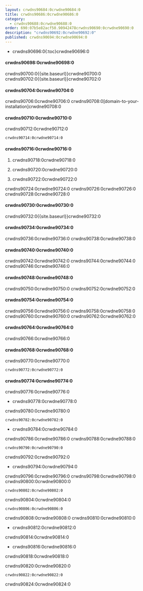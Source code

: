 ```yaml
---
layout: crwdns90684:0crwdne90684:0
title: crwdns90686:0crwdne90686:0
category:
  - crwdns90688:0crwdne90688:0
order: 690:07b5e82acf50.90942478crwdns90690:0crwdne90690:0
description: "crwdns90692:0crwdne90692:0"
published: crwdns90694:0crwdne90694:0
---
```

- crwdns90696:0{:toc}crwdne90696:0

#### crwdns90698:0crwdne90698:0

crwdns90700:0{{site.baseurl}}crwdne90700:0 crwdns90702:0{{site.baseurl}}crwdne90702:0

#### crwdns90704:0crwdne90704:0

crwdns90706:0crwdne90706:0 crwdns90708:0[domain-to-your-installation]crwdne90708:0

#### crwdns90710:0crwdne90710:0

crwdns90712:0crwdne90712:0

    crwdns90714:0crwdne90714:0
    

#### crwdns90716:0crwdne90716:0

1. crwdns90718:0crwdne90718:0

2. crwdns90720:0crwdne90720:0

3. crwdns90722:0crwdne90722:0

crwdns90724:0crwdne90724:0 crwdns90726:0crwdne90726:0 crwdns90728:0crwdne90728:0

#### crwdns90730:0crwdne90730:0

crwdns90732:0{{site.baseurl}}crwdne90732:0

#### crwdns90734:0crwdne90734:0

crwdns90736:0crwdne90736:0 crwdns90738:0crwdne90738:0

#### crwdns90740:0crwdne90740:0

crwdns90742:0crwdne90742:0 crwdns90744:0crwdne90744:0 crwdns90746:0crwdne90746:0

#### crwdns90748:0crwdne90748:0

crwdns90750:0crwdne90750:0 crwdns90752:0crwdne90752:0

#### crwdns90754:0crwdne90754:0

crwdns90756:0crwdne90756:0 crwdns90758:0crwdne90758:0 crwdns90760:0crwdne90760:0 crwdns90762:0crwdne90762:0

#### crwdns90764:0crwdne90764:0

crwdns90766:0crwdne90766:0

#### crwdns90768:0crwdne90768:0

crwdns90770:0crwdne90770:0

    crwdns90772:0crwdne90772:0
    

#### crwdns90774:0crwdne90774:0

crwdns90776:0crwdne90776:0

- crwdns90778:0crwdne90778:0

crwdns90780:0crwdne90780:0

    crwdns90782:0crwdne90782:0
    

- crwdns90784:0crwdne90784:0

crwdns90786:0crwdne90786:0 crwdns90788:0crwdne90788:0

    crwdns90790:0crwdne90790:0
    

crwdns90792:0crwdne90792:0

- crwdns90794:0crwdne90794:0

crwdns90796:0crwdne90796:0 crwdns90798:0crwdne90798:0 crwdns90800:0crwdne90800:0

    crwdns90802:0crwdne90802:0
    

crwdns90804:0crwdne90804:0

    crwdns90806:0crwdne90806:0
    

crwdns90808:0crwdne90808:0 crwdns90810:0crwdne90810:0

- crwdns90812:0crwdne90812:0

crwdns90814:0crwdne90814:0

- crwdns90816:0crwdne90816:0

crwdns90818:0crwdne90818:0

crwdns90820:0crwdne90820:0

    crwdns90822:0crwdne90822:0
    

crwdns90824:0crwdne90824:0